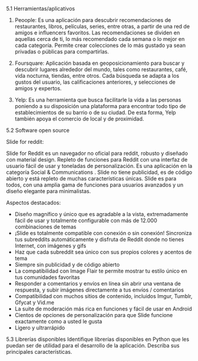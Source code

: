 5.1 Herramientas/aplicativos

  1. Peoople: Es una aplicación para descubrir recomendaciones de restaurantes, libros, películas, series, entre otras, a partir de una red de amigos e influencers favoritos. Las recomendaciones se dividen en aquellas cerca de ti, lo más recomendado cada semana o lo mejor en cada categoría. Permite crear colecciones de lo más gustado ya sean privadas o públicas para compartirlas.

  2. Foursquare: Aplicación basada en geoposicionamiento para buscar y descubrir lugares alrededor del mundo, tales como restaurantes, café, vida nocturna, tiendas, entre otros. Cada búsqueda se adapta a los gustos del usuario, las calificaciones anteriores, y selecciones de amigos y expertos.

  3. Yelp: Es una herramienta que busca facilitarle la vida a las personas poniendo a su disposición una plataforma para encontrar todo tipo de establecimientos de su barrio o de su ciudad. De esta forma, Yelp también apoya el comercio de local y de proximidad.



5.2 Software open source

Slide for reddit:

Slide for Reddit es un navegador no oficial para reddit, robusto y diseñado con material design. Repleto de funciones para Reddit con una interfaz de usuario fácil de usar y toneladas de personalización. Es una aplicación en la categoría Social & Communications . Slide no tiene publicidad, es de
código abierto y está repleto de muchas características únicas. Slide es para todos, con una amplia gama de funciones para usuarios avanzados y un diseño elegante para minimalistas.

Aspectos destacados:

* Diseño magnífico y único que es agradable a la vista, extremadamente fácil de usar y totalmente configurable con más de 12.000 combinaciones de temas
* ¡Slide es totalmente compatible con conexión o sin conexión! Sincroniza tus subreddits automáticamente y disfruta de Reddit donde no tienes Internet, con imágenes y gifs
* Haz que cada subreddit sea único con sus propios colores y acentos de tema
* Siempre sin publicidad y de código abierto
* La compatibilidad con Image Flair te permite mostrar tu estilo único en tus comunidades favoritas
* Responder a comentarios y envíos en línea sin abrir una ventana de respuesta, y subir imágenes directamente a tus envíos / comentarios
* Compatibilidad con muchos sitios de contenido, incluidos Imgur, Tumblr, Gfycat y Vid.me
* La suite de moderación más rica en funciones y fácil de usar en Android
* Cientos de opciones de personalización para que Slide funcione exactamente como a usted le gusta
* Ligero y ultrarrápido

5.3 Librerías disponibles
Identifique librerías disponibles en Python que les puedan ser de utilidad para el desarrollo de la aplicación. Describa sus principales características.
